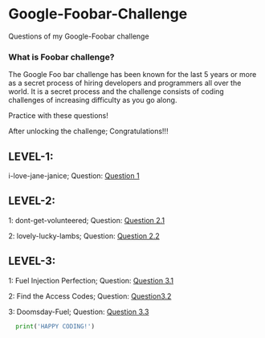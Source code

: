 # Google-Foobar-Challenge
Questions of my Google-Foobar challenge

### What is Foobar challenge?
The Google Foo bar challenge has been known for the last 5 years or more as a secret process of hiring developers and programmers all over the world. It is a secret process and the challenge consists of coding challenges of increasing difficulty as you go along.

Practice with these questions!

After unlocking the challenge; Congratulations!!!

## LEVEL-1: 
i-love-jane-janice; Question: [Question 1](https://github.com/Kushagraw12/Google-Foobar-Challenge/blob/master/i-love-jane-janice.png)
## LEVEL-2: 
1: dont-get-volunteered; Question: [Question 2.1](https://github.com/Kushagraw12/Google-Foobar-Challenge/blob/master/question.txt)

2: lovely-lucky-lambs; Question: [Question 2.2](https://github.com/Kushagraw12/Google-Foobar-Challenge/blob/master/Question2.2.txt)

## LEVEL-3:
1: Fuel Injection Perfection; Question: [Question 3.1](https://github.com/Kushagraw12/Google-Foobar-Challenge/blob/master/Fuel%20Injection%20Perfection)

2: Find the Access Codes; Question: [Question3.2](https://github.com/Kushagraw12/Google-Foobar-Challenge/blob/master/Question.txt)

3: Doomsday-Fuel; Question: [Question 3.3](https://github.com/Kushagraw12/Google-Foobar-Challenge/blob/master/3.3.txt)

```python
  print('HAPPY CODING!')
```
